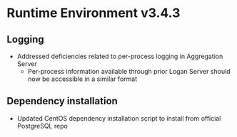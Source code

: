 # Runtime Environment v3.4.3

## Logging
* Addressed deficiencies related to per-process logging in Aggregation Server
  * Per-process information available through prior Logan Server should now be accessible in a similar format

## Dependency installation
- Updated CentOS dependency installation script to install from official PostgreSQL repo
